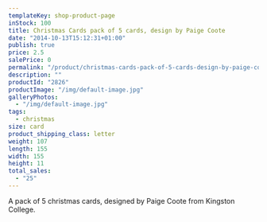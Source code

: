 ```yaml
---
templateKey: shop-product-page
inStock: 100
title: Christmas Cards pack of 5 cards, design by Paige Coote
date: "2014-10-13T15:12:31+01:00"
publish: true
price: 2.5
salePrice: 0
permalink: "/product/christmas-cards-pack-of-5-cards-design-by-paige-coote"
description: ""
productId: "2826"
productImage: "/img/default-image.jpg"
galleryPhotos:
  - "/img/default-image.jpg"
tags:
  - christmas
size: card
product_shipping_class: letter
weight: 107
length: 155
width: 155
height: 11
total_sales:
  - "25"
---
```


A pack of 5 christmas cards, designed by Paige Coote from Kingston College.
